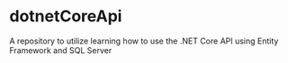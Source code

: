 # dotnetCoreApi
A repository to utilize learning how to use the .NET Core API using Entity Framework and SQL Server

